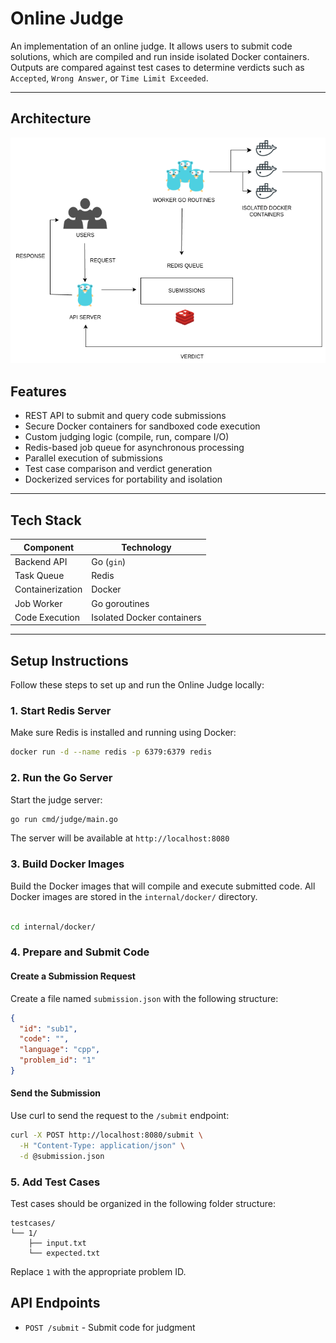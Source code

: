 # Online Judge

An implementation of an online judge. It allows users to submit code solutions, which are compiled and run inside isolated Docker containers. Outputs are compared against test cases to determine verdicts such as `Accepted`, `Wrong Answer`, or `Time Limit Exceeded`.


---

## Architecture

![Architecture](./internal/utils/Judge.png)

## Features

- REST API to submit and query code submissions  
- Secure Docker containers for sandboxed code execution  
- Custom judging logic (compile, run, compare I/O)  
- Redis-based job queue for asynchronous processing  
- Parallel execution of submissions  
- Test case comparison and verdict generation  
- Dockerized services for portability and isolation  

---

## Tech Stack

| Component         | Technology         |
|------------------|--------------------|
| Backend API       | Go (`gin`)         |
| Task Queue        | Redis              |
| Containerization  | Docker             |
| Job Worker        | Go goroutines      |
| Code Execution    | Isolated Docker containers |


---

## Setup Instructions

Follow these steps to set up and run the Online Judge locally:
### 1. Start Redis Server

Make sure Redis is installed and running using Docker:

```bash
docker run -d --name redis -p 6379:6379 redis
```

### 2. Run the Go Server

Start the judge server:

```bash
go run cmd/judge/main.go
```

The server will be available at `http://localhost:8080`

### 3. Build Docker Images

Build the Docker images that will compile and execute submitted code. All Docker images are stored in the `internal/docker/` directory.

```bash

cd internal/docker/
```

### 4. Prepare and Submit Code

#### Create a Submission Request

Create a file named `submission.json` with the following structure:

```json
{
  "id": "sub1",
  "code": "",
  "language": "cpp",
  "problem_id": "1"
}
```

#### Send the Submission

Use curl to send the request to the `/submit` endpoint:

```bash
curl -X POST http://localhost:8080/submit \
  -H "Content-Type: application/json" \
  -d @submission.json
```

### 5. Add Test Cases

Test cases should be organized in the following folder structure:

```
testcases/
└── 1/
    ├── input.txt
    └── expected.txt
```

Replace `1` with the appropriate problem ID.


## API Endpoints

- `POST /submit` - Submit code for judgment









